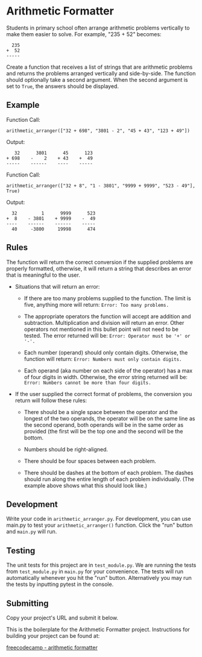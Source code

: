 # Arithmetic Formatter

Students in primary school often arrange arithmetic problems vertically to make them easier to solve. For example, "235 + 52" becomes:
```
  235   
+  52
-----
```
Create a function that receives a list of strings that are arithmetic problems and returns the problems arranged vertically and side-by-side. The function should optionally take a second argument. When the second argument is set to `True`, the answers should be displayed.

## Example
Function Call:

`arithmetic_arranger(["32 + 698", "3801 - 2", "45 + 43", "123 + 49"])`

Output:
```
   32      3801      45      123
+ 698    -    2    + 43    +  49
-----    ------    ----    -----
```
Function Call:

`arithmetic_arranger(["32 + 8", "1 - 3801", "9999 + 9999", "523 - 49"], True)`

Output:
```
  32         1      9999      523
+  8    - 3801    + 9999    -  49
----    ------    ------    -----
  40     -3800     19998      474
```  
## Rules
The function will return the correct conversion if the supplied problems are properly formatted, otherwise, it will return a string that describes an error that is meaningful to the user.

- Situations that will return an error:

  - If there are too many problems supplied to the function. The limit is five, anything more will return: `Error: Too many problems.`

  - The appropriate operators the function will accept are addition and subtraction. Multiplication and division will return an error. Other operators not mentioned in this bullet point will not need to be tested. The error returned will be: `Error: Operator must be '+' or '-'.`

  - Each number (operand) should only contain digits. Otherwise, the function will return: `Error: Numbers must only contain digits.`

  - Each operand (aka number on each side of the operator) has a max of four digits in width. Otherwise, the error string returned will be: `Error: Numbers cannot be more than four digits.`


- If the user supplied the correct format of problems, the conversion you return will follow these rules:

  - There should be a single space between the operator and the longest of the two operands, the operator will be on the same line as the second operand, both operands will be in the same order as provided (the first will be the top one and the second will be the bottom.

  - Numbers should be right-aligned.

  - There should be four spaces between each problem.

  - There should be dashes at the bottom of each problem. The dashes should run along the entire length of each problem individually. (The example above shows what this should look like.)


## Development

Write your code in `arithmetic_arranger.py`. For development, you can use main.py to test your `arithmetic_arranger()` function. Click the "run" button and `main.py` will run.

## Testing

The unit tests for this project are in `test_module.py`. We are running the tests from `test_module.py` in `main.py` for your convenience. The tests will run automatically whenever you hit the "run" button. Alternatively you may run the tests by inputting pytest in the console.

## Submitting

Copy your project's URL and submit it below.

This is the boilerplate for the Arithmetic Formatter project. Instructions for building your project can be found at:

[freecodecamp - arithmetic formatter](https://www.freecodecamp.org/learn/scientific-computing-with-python/scientific-computing-with-python-projects/arithmetic-formatter)
